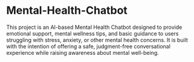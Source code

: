 # Mental-Health-Chatbot
This project is an AI-based Mental Health Chatbot designed to provide emotional support, mental wellness tips, and basic guidance to users struggling with stress, anxiety, or other mental health concerns. It is built with the intention of offering a safe, judgment-free conversational experience while raising awareness about mental well-being.
